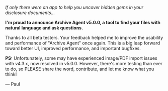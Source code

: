 *If only there were an app to help you uncover hidden gems in your disclosure documents…*

**I'm proud to announce Archive Agent v5.0.0, a tool to find your files with natural language and ask questions.**  

Thanks to all beta testers. Your feedback helped me to improve the usability and performance of "Archive Agent" once again.
This is a big leap forward toward better UI, improved performance, and important bugfixes.

**PS:** Unfortunately, some may have experienced image/PDF import issues with v4.3.x, now resolved in v5.0.0.
However, there's more testing than ever to do, so PLEASE share the word, contribute, and let me know what you think!

— Paul
